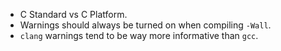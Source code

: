 - C Standard vs C Platform.
- Warnings should always be turned on when compiling `-Wall`.
- `clang` warnings tend to be way more informative than `gcc`.